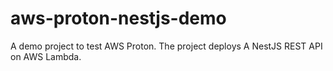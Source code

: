# aws-proton-nestjs-demo
A demo project to test AWS Proton. The project deploys A NestJS REST API on AWS Lambda.
